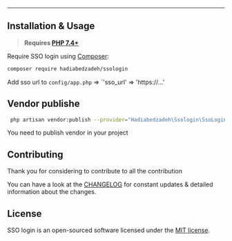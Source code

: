 
---
## Installation & Usage

> **Requires [PHP 7.4+](https://php.net/releases/)**

Require SSO login using [Composer](https://getcomposer.org):

```bash
composer require hadiabedzadeh/ssologin
```

Add sso url to `config/app.php` => `'sso_url' => 'https://...' 

## Vendor publishe
```bash
 php artisan vendor:publish --provider="Hadiabedzadeh\Ssologin\SsoLoginServiceProvider"
```

You need to publish vendor in your project

## Contributing
Thank you for considering to contribute to all the contribution

You can have a look at the [CHANGELOG](CHANGELOG.md) for constant updates & detailed information about the changes.

## License 
SSO login is an open-sourced software licensed under the [MIT license](LICENSE.md).
